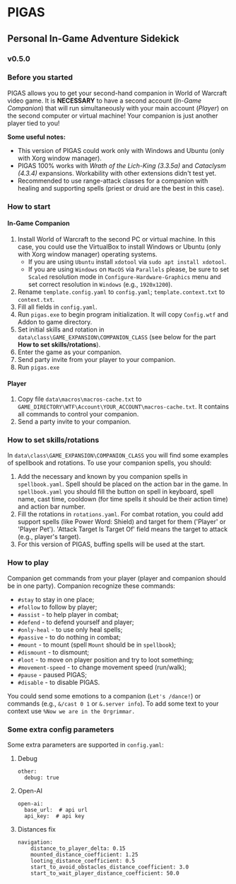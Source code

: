 # PIGAS
## Personal In-Game Adventure Sidekick
### v0.5.0

### Before you started
PIGAS allows you to get your second-hand companion in World of Warcraft video game.
It is **NECESSARY** to have a second account (_In-Game Companion_) that will run simultaneously with your main account (_Player_) on the second computer or virtual machine!
Your companion is just another player tied to you!

**Some useful notes:**
- This version of PIGAS could work only with Windows and Ubuntu (only with Xorg window manager).
- PIGAS 100% works with *Wrath of the Lich-King (3.3.5a)* and *Cataclysm (4.3.4)* expansions. Workability with other extensions didn't test yet.
- Recommended to use range-attack classes for a companion with healing and supporting spells (priest or druid are the best in this case).

### How to start
#### In-Game Companion
1. Install World of Warcraft to the second PC or virtual machine. In this case, you could use the VirtualBox to install Windows or Ubuntu (only with Xorg window manager) operating systems.
   - If you are using `Ubuntu` install `xdotool` via `sudo apt install xdotool`.
   - If you are using `Windows` on `MacOS` via `Parallels` please, be sure to set `Scaled` resolution mode in `Configure-Hardware-Graphics` menu and set correct resolution in `Windows` (e.g., `1920x1200`). 
2. Rename `template.config.yaml` to `config.yaml`; `template.context.txt` to `context.txt`.
3. Fill all fields in `config.yaml`.
4. Run `pigas.exe` to begin program initialization. It will copy `Config.wtf` and Addon to game directory.
5. Set initial skills and rotation in `data\class\GAME_EXPANSION\COMPANION_CLASS` (see below for the part __How to set skills/rotations__).
6. Enter the game as your companion.
7. Send party invite from your player to your companion.
8. Run `pigas.exe`

#### Player
1. Copy file `data\macros\macros-cache.txt` to `GAME_DIRECTORY\WTF\Account\YOUR_ACCOUNT\macros-cache.txt`. It contains all commands to control your companion.
2. Send a party invite to your companion.

### How to set skills/rotations
In `data\class\GAME_EXPANSION\COMPANION_CLASS` you will find some examples of spellbook and rotations. 
To use your companion spells, you should:
1. Add the necessary and known by you companion spells in `spellbook.yaml`. Spell should be placed on the action bar in the game.  In `spellbook.yaml` you should fill the button on spell in keyboard, spell name, cast time, cooldown (for time spells it should be their action time) and action bar number.
2. Fill the rotations in `rotations.yaml`. For combat rotation, you could add support spells (like Power Word: Shield) and target for them ('Player' or 'Player Pet'). 'Attack Target Is Target Of' field means the target to attack (e.g., player's target).
3. For this version of PIGAS, buffing spells will be used at the start.
### How to play

Companion get commands from your player (player and companion should be in one party).
Companion recognize these commands:
- `#stay` to stay in one place;
- `#follow` to follow by player;
- `#assist` - to help player in combat;
- `#defend` - to defend yourself and player;
- `#only-heal` - to use only heal spells;
- `#passive` - to do nothing in combat;
- `#mount` - to mount (spell `Mount` should be in `spellbook`);
- `#dismount` - to dismount;
- `#loot` - to move on player position and try to loot something;
- `#movement-speed` - to change movement speed (run/walk);
- `#pause` - paused PIGAS;
- `#disable` - to disable PIGAS.

You could send some emotions to a companion (`Let's /dance!`) or commands (e.g., `&/cast 0 1` or `&.server info`).
To add some text to your context use `%Now we are in the Orgrimmar.`

### Some extra config parameters
Some extra parameters are supported in `config.yaml`:
1. Debug
    ```
    other:
      debug: true
    ```
2. Open-AI
    ```
    open-ai:
      base_url:  # api url
      api_key:  # api key
    ```
3. Distances fix
    ```
    navigation:
        distance_to_player_delta: 0.15
        mounted_distance_coefficient: 1.25
        looting_distance_coefficient: 0.5
        start_to_avoid_obstacles_distance_coefficient: 3.0
        start_to_wait_player_distance_coefficient: 50.0
    ```